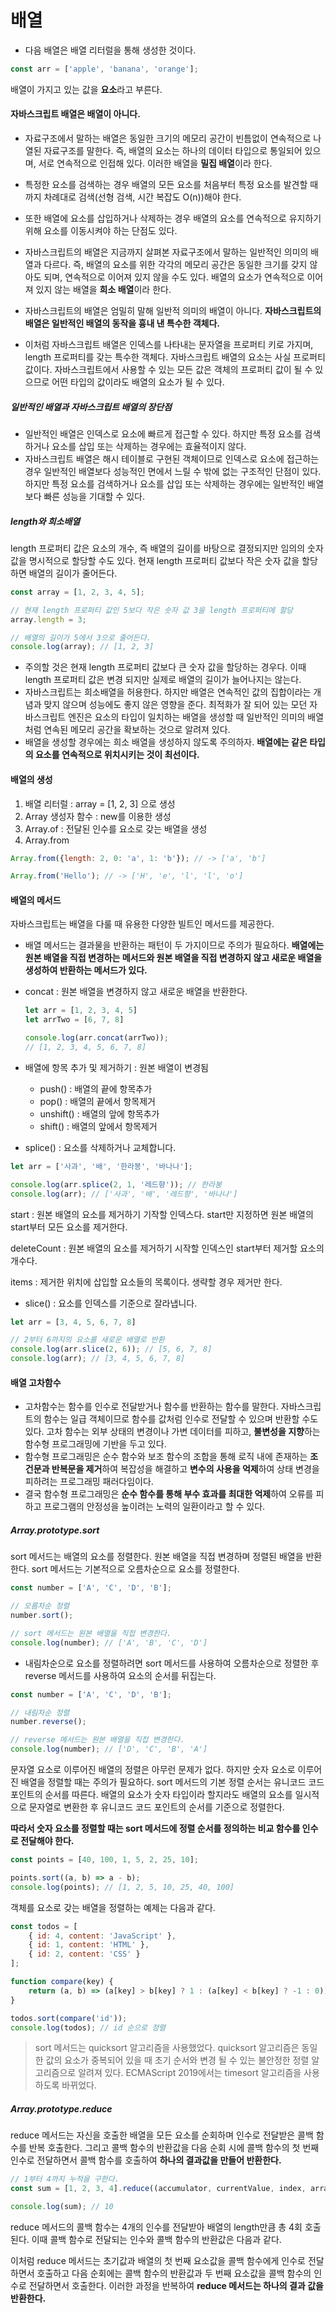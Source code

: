# 배열



- 다음 배열은 배열 리터럴을 통해 생성한 것이다.

```javascript
const arr = ['apple', 'banana', 'orange'];
```

배열이 가지고 있는 값을 **요소**라고 부른다.



#### 자바스크립트 배열은 배열이 아니다.

- 자료구조에서 말하는 배열은 동일한 크기의 메모리 공간이 빈틈없이 연속적으로 나열된 자료구조를 말한다. 즉, 배열의 요소는 하나의 데이터 타입으로 통일되어 있으며, 서로 연속적으로 인접해 있다. 이러한 배열을 **밀집 배열**이라 한다.
- 특정한 요소를 검색하는 경우 배열의 모든 요소를 처음부터 특정 요소를 발견할 때까지 차례대로 검색(선형 검색, 시간 복잡도 O(n))해야 한다.
- 또한 배열에 요소를 삽입하거나 삭제하는 경우 배열의 요소를 연속적으로 유지하기 위해 요소를 이동시켜야 하는 단점도 있다.
- 자바스크립트의 배열은 지금까지 살펴본 자료구조에서 말하는 일반적인 의미의 배열과 다르다. 즉, 배열의 요소를 위한 각각의 메모리 공간은 동일한 크기를 갖지 않아도 되며, 연속적으로 이어져 있지 않을 수도 있다. 배열의 요소가 연속적으로 이어져 있지 않는 배열을 **희소 배열**이라 한다.



- 자바스크립트의 배열은 엄밀히 말해 일반적 의미의 배열이 아니다. **자바스크립트의 배열은 일반적인 배열의 동작을 흉내 낸 특수한 객체다.**
- 이처럼 자바스크립트 배열은 인덱스를 나타내는 문자열을 프로퍼티 키로 가지며, length 프로퍼티를 갖는 특수한 객체다. 자바스크립트 배열의 요소는 사실 프로퍼티 값이다. 자바스크립트에서 사용할 수 있는 모든 값은 객체의 프로퍼티 값이 될 수 있으므로 어떤 타입의 값이라도 배열의 요소가 될 수 있다.



##### 일반적인 배열과 자바스크립트 배열의 장단점

- 일반적인 배열은 인덱스로 요소에 빠르게 접근할 수 있다. 하지만 특정 요소를 검색하거나 요소를 삽입 또는 삭제하는 경우에는 효율적이지 않다.
- 자바스크립트 배열은 해시 테이블로 구현된 객체이므로 인덱스로 요소에 접근하는 경우 일반적인 배열보다 성능적인 면에서 느릴 수 밖에 없는 구조적인 단점이 있다. 하지만 특정 요소를 검색하거나 요소를 삽입 또는 삭제하는 경우에는 일반적인 배열보다 빠른 성능을 기대할 수 있다.



##### length와 희소배열

length 프로퍼티 값은 요소의 개수, 즉 배열의 길이를 바탕으로 결정되지만 임의의 숫자 값을 명시적으로 할당할 수도 있다. 현재 length 프로퍼티 값보다 작은 숫자 값을 할당하면 배열의 길이가 줄어든다.

```javascript
const array = [1, 2, 3, 4, 5];

// 현재 length 프로퍼티 값인 5보다 작은 숫자 값 3을 length 프로퍼티에 할당
array.length = 3;

// 배열의 길이가 5에서 3으로 줄어든다.
console.log(array); // [1, 2, 3]
```

- 주의할 것은 현재 length 프로퍼티 값보다 큰 숫자 값을 할당하는 경우다. 이때 length 프로퍼티 값은 변경 되지만 실제로 배열의 길이가 늘어나지는 않는다.
- 자바스크립트는 희소배열을 허용한다. 하지만 배열은 연속적인 값의 집합이라는 개념과 맞지 않으며 성능에도 좋지 않은 영향을 준다. 최적화가 잘 되어 있는 모던 자바스크립트 엔진은 요소의 타입이 일치하는 배열을 생성할 때 일반적인 의미의 배열처럼 연속된 메모리 공간을 확보하는 것으로 알려져 있다.
- 배열을 생성할 경우에는 희소 배열을 생성하지 않도록 주의하자. **배열에는 같은 타입의 요소를 연속적으로 위치시키는 것이 최선이다.**



#### 배열의 생성

1. 배열 리터럴 : array = [1, 2, 3] 으로 생성
2. Array 생성자 함수 : new를 이용한 생성
3. Array.of : 전달된 인수를 요소로 갖는 배열을 생성
4. Array.from 

```javascript
Array.from({length: 2, 0: 'a', 1: 'b'}); // -> ['a', 'b']

Array.from('Hello'); // -> ['H', 'e', 'l', 'l', 'o']
```



#### 배열의 메서드



자바스크립트는 배열을 다룰 때 유용한 다양한 빌트인 메서드를 제공한다.

- 배열 메서드는 결과물을 반환하는 패턴이 두 가지이므로 주의가 필요하다. **배열에는 원본 배열을 직접 변경하는 메서드와 원본 배열을 직접 변경하지 않고 새로운 배열을 생성하여 반환하는 메서드가 있다.**



- concat : 원본 배열을 변경하지 않고 새로운 배열을 반환한다.

  ```javascript
  let arr = [1, 2, 3, 4, 5]
  let arrTwo = [6, 7, 8]
  
  console.log(arr.concat(arrTwo));
  // [1, 2, 3, 4, 5, 6, 7, 8]
  ```

- 배열에 항목 추가 및 제거하기 : 원본 배열이 변경됨

  - push() : 배열의 끝에 항목추가
  - pop() : 배열의 끝에서 항목제거
  - unshift() : 배열의 앞에 항목추가
  - shift() : 배열의 앞에서 항목제거

- splice() : 요소를 삭제하거나 교체합니다.

```javascript
let arr = ['사과', '배', '한라봉', '바나나'];

console.log(arr.splice(2, 1, '레드향')); // 한라봉
console.log(arr); // ['사과', '배', '레드향', '바나나']
```

start : 원본 배열의 요소를 제거하기 기작할 인덱스다. start만 지정하면 원본 배열의 start부터 모든 요소를 제거한다.

deleteCount : 원본 배열의 요소를 제거하기 시작할 인덱스인 start부터 제거할 요소의 개수다.

items : 제거한 위치에 삽입할 요소들의 목록이다. 생략할 경우 제거만 한다.



- slice() : 요소를 인덱스를 기준으로 잘라냅니다.

```javascript
let arr = [3, 4, 5, 6, 7, 8]

// 2부터 6까지의 요소를 새로운 배열로 반환
console.log(arr.slice(2, 6)); // [5, 6, 7, 8]
console.log(arr); // [3, 4, 5, 6, 7, 8]
```



#### 배열 고차함수

- 고차함수는 함수를 인수로 전달받거나 함수를 반환하는 함수를 말한다. 자바스크립트의 함수는 일급 객체이므로 함수를 값처럼 인수로 전달할 수 있으며 반환할 수도 있다. 고차 함수는 외부 상태의 변경이나 가변 데이터를 피하고, **불변성을 지향**하는 함수형 프로그래밍에 기반을 두고 있다.
- 함수형 프로그래밍은 순수 함수와 보조 함수의 조합을 통해 로직 내에 존재하는 **조건문과 반복문을 제거**하여 복잡성을 해결하고 **변수의 사용을 억제**하여 상태 변경을 피하려는 프로그래밍 패러다임이다.
- 결국 함수형 프로그래밍은 **순수 함수를 통해 부수 효과를 최대한 억제**하여 오류를 피하고 프로그램의 안정성을 높이려는 노력의 일환이라고 할 수 있다.



##### Array.prototype.sort

sort 메서드는 배열의 요소를 정렬한다. 원본 배열을 직접 변경하며 정렬된 배열을 반환한다. sort 메서드는 기본적으로 오름차순으로 요소를 정렬한다.



```javascript
const number = ['A', 'C', 'D', 'B'];

// 오름차순 정렬
number.sort();

// sort 메서드는 원본 배열을 직접 변경한다.
console.log(number); // ['A', 'B', 'C', 'D']
```

- 내림차순으로 요소를 정렬하려면 sort 메서드를 사용하여 오름차순으로 정렬한 후 reverse 메서드를 사용하여 요소의 순서를 뒤집는다.

```javascript
const number = ['A', 'C', 'D', 'B'];

// 내림차순 정렬
number.reverse();

// reverse 메서드는 원본 배열을 직접 변경한다.
console.log(number); // ['D', 'C', 'B', 'A']
```

문자열 요소로 이루어진 배열의 정렬은 아무런 문제가 없다. 하지만 숫자 요소로 이루어진 배열을 정렬할 때는 주의가 필요하다. sort 메서드의 기본 정렬 순서는 유니코드 코드 포인트의 순서를 따른다. 배열의 요소가 숫자 타입이라 할지라도 배열의 요소를 일시적으로 문자열로 변환한 후 유니코드 코드 포인트의 순서를 기준으로 정렬한다.

**따라서 숫자 요소를 정렬할 때는 sort 메서드에 정렬 순서를 정의하는 비교 함수를 인수로 전달해야 한다.**

```javascript
const points = [40, 100, 1, 5, 2, 25, 10];

points.sort((a, b) => a - b);
console.log(points); // [1, 2, 5, 10, 25, 40, 100]
```

객체를 요소로 갖는 배열을 정렬하는 예제는 다음과 같다.

```javascript
const todos = [
    { id: 4, content: 'JavaScript' },
    { id: 1, content: 'HTML' },
    { id: 2, content: 'CSS' }
];

function compare(key) {
    return (a, b) => (a[key] > b[key] ? 1 : (a[key] < b[key] ? -1 : 0));
}

todos.sort(compare('id'));
console.log(todos); // id 순으로 정렬
```



> sort 메서드는 quicksort 알고리즘을 사용했었다. quicksort 알고리즘은 동일한 값의 요소가 중복되어 있을 때 초기 순서와 변경 될 수 있는 불안정한 정렬 알고리즘으로 알려져 있다. ECMAScript 2019에서는 timesort 알고리즘을 사용하도록 바뀌었다.



##### Array.prototype.reduce

reduce 메서드는 자신을 호출한 배열을 모든 요소를 순회하며 인수로 전달받은 콜백 함수를 반복 호출한다. 그리고 콜백 함수의 반환값을 다음 순회 시에 콜백 함수의 첫 번째 인수로 전달하면서 콜백 함수를 호출하여 **하나의 결과값을 만들어 반환한다.**

```javascript
// 1부터 4까지 누적을 구한다.
const sum = [1, 2, 3, 4].reduce((accumulator, currentValue, index, array) => accumula-tor + currentValue, 0);

console.log(sum); // 10
```

reduce 메서드의 콜백 함수는 4개의 인수를 전달받아 배열의 length만큼 총 4회 호출된다. 이때 콜백 함수로 전달되는 인수와 콜백 함수의 반환값은 다음과 같다.

이처럼 reduce 메서드는 초기값과 배열의 첫 번째 요소값을 콜백 함수에게 인수로 전달하면서 호출하고 다음 순회에는 콜백 함수의 반환값과 두 번째 요소값을 콜백 함수의 인수로 전달하면서 호출한다. 이러한 과정을 반복하여 **reduce 메서드는 하나의 결과 값을 반환한다.**

